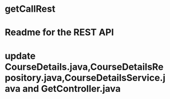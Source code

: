 # getCallRest
# Readme for the REST API
# update CourseDetails.java,CourseDetailsRepository.java,CourseDetailsService.java and GetController.java
